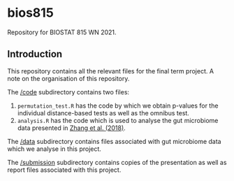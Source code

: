 # bios815
Repository for BIOSTAT 815 WN 2021.

## Introduction
This repository contains all the relevant files for the final term project. A note on the organisation of this repository. 

The [/code](https://github.com/soumikp/bios815/tree/main/code) subdirectory contains two files:

1. `permutation_test.R` has the code by which we obtain p-values for the individual distance-based tests as well as the omnibus test. 
2. `analysis.R` has the code which is used to analyse the gut microbiome data presented in [Zhang et al. (2018)](https://academic.oup.com/bioinformatics/article/34/11/1875/4810437).

The [/data](https://github.com/soumikp/bios815/tree/main/data) subdirectory contains files associated with gut microbiome data which we analyse in this project.

The [/submission](https://github.com/soumikp/bios815/tree/main/submission) subdirectory contains copies of the presentation as well as report files associated with this project.
